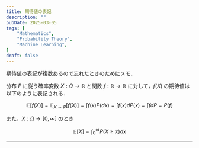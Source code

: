```yaml
---
title: 期待値の表記
description: ""
pubDate: 2025-03-05
tags: [
    "Mathematics",
    "Probability Theory",
    "Machine Learning",
]
draft: false
---
```


期待値の表記が複数あるので忘れたときのためにメモ．

分布 $P$ に従う確率変数 $X:\Omega\to\mathbb R$ と関数 $f:\mathbb R\to\mathbb R$ に対して，$f(X)$ の期待値は以下のように表記される．

$$
\mathbb E[f(X)]
= \mathbb E_{X\sim P}[f(X)]
= \int f(x) P(dx)
= \int f(x) dP(x)
= \int f dP
= P(f)
$$

また，$X:\Omega\to[0,\infty]$ のとき

$$
\mathbb E[X] = \int_0^\infty P(X\geq x) dx
$$

---

